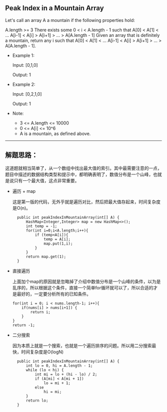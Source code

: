 ## Peak Index in a Mountain Array

Let's call an array A a mountain if the following properties hold:

A.length >= 3
There exists some 0 < i < A.length - 1 such that A[0] < A[1] < ... A[i-1] < A[i] > A[i+1] > ... > A[A.length - 1]
Given an array that is definitely a mountain, return any i such that A[0] < A[1] < ... A[i-1] < A[i] > A[i+1] > ... > A[A.length - 1].

- Example 1:

  Input: [0,1,0]

  Output: 1

- Example 2:

  Input: [0,2,1,0]

  Output: 1

- Note:
  - 3 <= A.length <= 10000
  - 0 <= A[i] <= 10^6
  - A is a mountain, as defined above.

---

## 解题思路：

这道题就相当简单了，从一个数组中找出最大值的索引。其中最需要注意的一点，题目中描述的数据结构类型和提示中，都明确表明了，数值分布是一个山峰，也就是说只有一个最大值，这点非常重要。

- 遍历 + map

  这是第一版的代码，无外乎就是遍历对比，然后把最大值存起来，时间复杂度是O(n)。
  
  ```
    public int peakIndexInMountainArray(int[] A) {
        HashMap<Integer,Integer> map = new HashMap<>();
        int temp = -1;
        for(int i=0;i<A.length;i++){
            if (temp<A[i]){
                temp = A[i];
                map.put(1,i);
            }
        }
        return map.get(1);
    }
  ```

- 直接遍历
  
  上面加个map的原因就是忽略掉了介绍中数值分布是一个山峰的条件，以为是乱序的，所以根据这个条件，直接一个简单for循环就可以了，所以合适的才是最好的，一定要分析所有的已知条件。

  ```
  for(int i = 0; i < nums.length-1; i++){
      if(nums[i] > nums[i+1]) {
          return i;
      }
  }
  return -1;
  ```

- 二分搜索
  
  因为本质上就是一个搜索，也就是一个遍历排序的问题。所以用二分搜索最快，时间复杂度是O(logN)

  ```
    public int peakIndexInMountainArray(int[] A) {
        int lo = 0, hi = A.length - 1;
        while (lo < hi) {
            int mi = lo + (hi - lo) / 2;
            if (A[mi] < A[mi + 1])
                lo = mi + 1;
            else
                hi = mi;
        }
        return lo;
    }
  ```
  